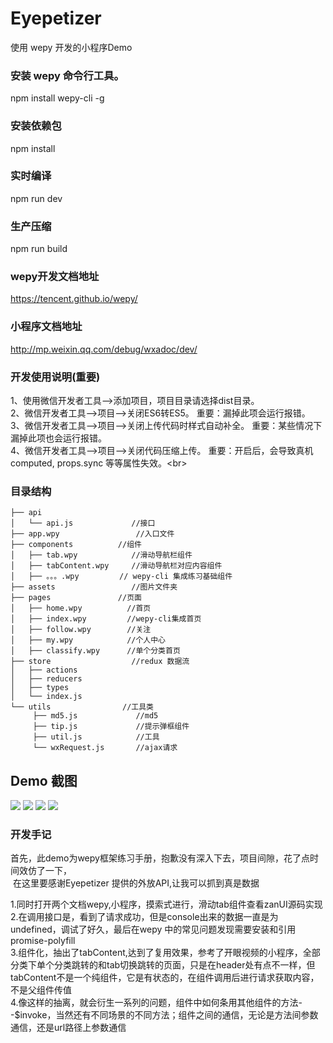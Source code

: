 # Eyepetizer
使用 wepy 开发的小程序Demo

### 安装 wepy 命令行工具。
npm install wepy-cli -g

### 安装依赖包
npm install 

### 实时编译
npm run dev

### 生产压缩
npm run build

### wepy开发文档地址
https://tencent.github.io/wepy/
### 小程序文档地址
http://mp.weixin.qq.com/debug/wxadoc/dev/

### 开发使用说明(重要)
1、使用微信开发者工具-->添加项目，项目目录请选择dist目录。<br> 
2、微信开发者工具-->项目-->关闭ES6转ES5。 重要：漏掉此项会运行报错。<br> 
3、微信开发者工具-->项目-->关闭上传代码时样式自动补全。 重要：某些情况下漏掉此项也会运行报错。<br> 
4、微信开发者工具-->项目-->关闭代码压缩上传。 重要：开启后，会导致真机computed, props.sync 等等属性失效。\<br> 

### 目录结构
```
├── api
│   └── api.js             //接口
├── app.wpy                 //入口文件
├── components          //组件
│   ├── tab.wpy            //滑动导航栏组件
│   ├── tabContent.wpy     //滑动导航栏对应内容组件
│   ├── 。。。.wpy         // wepy-cli 集成练习基础组件
├── assets                 //图片文件夹
├── pages               //页面
│   ├── home.wpy          //首页
│   ├── index.wpy         //wepy-cli集成首页
│   ├── follow.wpy        //关注
│   ├── my.wpy            //个人中心
│   ├── classify.wpy      //单个分类首页
├── store                  //redux 数据流
│   ├── actions
│   ├── reducers
│   ├── types           
│   └── index.js
└── utils                //工具类
     ├── md5.js             //md5
     ├── tip.js             //提示弹框组件
     ├── util.js            //工具
     └── wxRequest.js       //ajax请求
 ```    
 ## Demo 截图
 ![](https://github.com/yangdongMC/Eyepetizer/blob/master/src/assets/wechat2.png)
 ![](https://github.com/yangdongMC/Eyepetizer/blob/master/src/assets/wechat4.png)
 ![](https://github.com/yangdongMC/Eyepetizer/blob/master/src/assets/wechat3.png)
 ![](https://github.com/yangdongMC/Eyepetizer/blob/master/src/assets/wechat1.png)

### 开发手记
首先，此demo为wepy框架练习手册，抱歉没有深入下去，项目间隙，花了点时间效仿了一下，<br>
  在这里要感谢Eyepetizer 提供的外放API,让我可以抓到真是数据<br>

1.同时打开两个文档wepy,小程序，摸索式进行，滑动tab组件查看zanUI源码实现<br>
2.在调用接口是，看到了请求成功，但是console出来的数据一直是为undefined，调试了好久，最后在wepy 中的常见问题发现需要安装和引用promise-polyfill<br>
3.组件化，抽出了tabContent,达到了复用效果，参考了开眼视频的小程序，全部分类下单个分类跳转的和tab切换跳转的页面，只是在header处有点不一样，但tabContent不是一个纯组件，它是有状态的，在组件调用后进行请求获取内容，不是父组件传值<br>
4.像这样的抽离，就会衍生一系列的问题，组件中如何条用其他组件的方法--$invoke，当然还有不同场景的不同方法；组件之间的通信，无论是方法间参数通信，还是url路径上参数通信<br>
